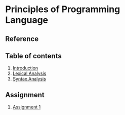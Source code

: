# Principles of Programming Language

## Reference

## Table of contents
1. [Introduction](./introduction)
2. [Lexical Analysis](./lexical_analysis)
3. [Syntax Analysis](./syntax_analysis)

## Assignment
1. [Assignment 1](./assignment/ass1)
